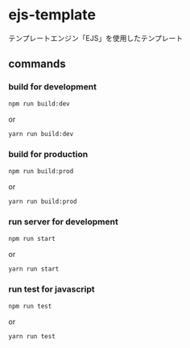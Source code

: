 # ejs-template
テンプレートエンジン「EJS」を使用したテンプレート

## commands

### build for development

```bash
npm run build:dev
```

or

```bash
yarn run build:dev
```

### build for production

```bash
npm run build:prod
```

or

```bash
yarn run build:prod
```

### run server for development

```bash
npm run start
```

or

```bash
yarn run start
```

### run test for javascript

```bash
npm run test
```

or

```bash
yarn run test
```
